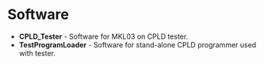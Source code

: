 # Software

* __CPLD_Tester__ - Software for MKL03 on CPLD tester.
* __TestProgramLoader__ - Software for stand-alone CPLD programmer used with tester.   